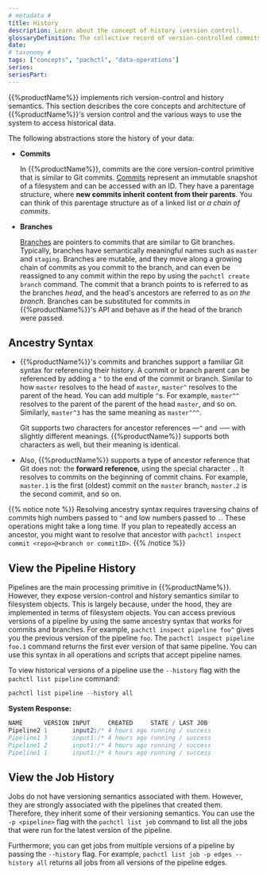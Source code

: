 ```yaml
---
# metadata # 
title: History
description: Learn about the concept of history (version control). 
glossaryDefinition: The collective record of version-controlled commits for pipelines and jobs.
date: 
# taxonomy #
tags: ["concepts", "pachctl", "data-operations"]
series:
seriesPart:
--- 
```


{{%productName%}} implements rich version-control and history semantics. This section
describes the core concepts and architecture of {{%productName%}}'s version control
and the various ways to use the system to access historical data.

The following abstractions store the history of your data:

- **Commits**

    In {{%productName%}}, commits are the core version-control primitive that is
    similar to Git commits. [Commits](../commit/) represent an immutable snapshot of a
    filesystem and can be accessed with an ID. They have a parentage
    structure, where **new commits inherit content from their parents**. 
    You can think of this parentage structure as of a linked list or *a chain of commits*. 
 
- **Branches**

    [Branches](../branch/) are pointers to commits that are similar to Git branches. Typically,
    branches have semantically meaningful names such as `master` and `staging`.
    Branches are mutable, and they move along a growing chain of commits as you
    commit to the branch, and can even be reassigned to any commit within the
    repo by using the `pachctl create branch` command. The commit that a
    branch points to is referred to as the branches *head*, and the head's
    ancestors are referred to as *on the branch*. Branches can be substituted
    for commits in {{%productName%}}'s API and behave as if the head of the branch
    were passed. 

## Ancestry Syntax

  - {{%productName%}}'s commits and branches support a familiar Git syntax for
    referencing their history. A commit or branch parent can be referenced
    by adding a `^` to the end of the commit or branch. Similar to how
    `master` resolves to the head of `master`, `master^` resolves
    to the parent of the head. You can add multiple `^`s. For example,
    `master^^` resolves to the parent of the parent of the head
    `master`, and so on. Similarly, `master^3` has the same meaning as
    `master^^^`.

    Git supports two characters for ancestor references —`^` and `~`— with
    slightly different meanings. {{%productName%}} supports both characters as well,
    but their meaning is identical.

  - Also, {{%productName%}} supports a type of ancestor reference that Git does not:
    the **forward reference**, using the special character `.`. It
    resolves to commits on the beginning of commit chains. For example,
    `master.1` is the first (oldest) commit on the `master` branch, `master.2`
    is the second commit, and so on.

{{% notice note %}}
Resolving ancestry syntax requires traversing chains of commits high numbers passed to `^` and low numbers passed to `.`. 
These operations might take a long time.
If you plan to repeatedly access an ancestor, you might want to resolve that ancestor with `pachctl inspect commit <repo>@<branch or commitID>`.
{{% /notice %}}

## View the Pipeline History

Pipelines are the main processing primitive in {{%productName%}}. However, they
expose version-control and history semantics similar to filesystem
objects. This is largely because, under the hood, they are implemented in
terms of filesystem objects. You can access previous versions of
a pipeline by using the same ancestry syntax that works for commits and
branches. For example, `pachctl inspect pipeline foo^` gives you the
previous version of the pipeline `foo`. The `pachctl inspect pipeline foo.1`
command returns the first ever version of that same pipeline. You can use
this syntax in all operations and scripts that accept pipeline names.

To view historical versions of a pipeline use the `--history`
flag with the `pachctl list pipeline` command:

```s
pachctl list pipeline --history all
```
**System Response:**

```s
NAME      VERSION INPUT     CREATED     STATE / LAST JOB
Pipeline2 1       input2:/* 4 hours ago running / success
Pipeline1 3       input1:/* 4 hours ago running / success
Pipeline1 2       input1:/* 4 hours ago running / success
Pipeline1 1       input1:/* 4 hours ago running / success
```
## View the Job History

Jobs do not have versioning semantics associated with them.
However, they are strongly associated with the pipelines that
created them. Therefore, they inherit some of their versioning
semantics. You can use the `-p <pipeline>` flag with the
`pachctl list job` command to list all the jobs that were run
for the latest version of the pipeline. 

Furthermore, you can get jobs from multiple versions of a
pipeline by passing the `--history` flag. For example,
`pachctl list job -p edges --history all` returns all jobs from all
versions of the pipeline edges.
